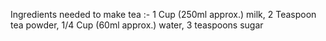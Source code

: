Ingredients needed to make tea :-
1 Cup (250ml approx.) milk,
2 Teaspoon tea powder,
1/4 Cup (60ml approx.) water,
3 teaspoons sugar